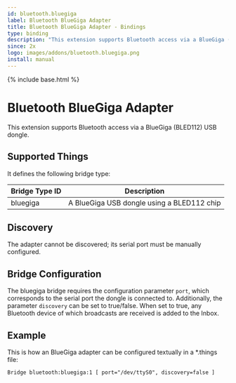 ```yaml
---
id: bluetooth.bluegiga
label: Bluetooth BlueGiga Adapter
title: Bluetooth BlueGiga Adapter - Bindings
type: binding
description: "This extension supports Bluetooth access via a BlueGiga (BLED112) USB dongle."
since: 2x
logo: images/addons/bluetooth.bluegiga.png
install: manual
---
```


<!-- Attention authors: Do not edit directly. Please add your changes to the appropriate source repository -->

{% include base.html %}

# Bluetooth BlueGiga Adapter

This extension supports Bluetooth access via a BlueGiga (BLED112) USB dongle.

## Supported Things

It defines the following bridge type:

| Bridge Type ID | Description                                                               |
|----------------|---------------------------------------------------------------------------|
| bluegiga       | A BlueGiga USB dongle using a BLED112 chip                                |


## Discovery

The adapter cannot be discovered; its serial port must be manually configured.

## Bridge Configuration

The bluegiga bridge requires the configuration parameter `port`, which corresponds to the serial port the dongle is connected to.
Additionally, the parameter `discovery` can be set to true/false. When set to true, any Bluetooth device of which broadcasts are received is added to the Inbox.

## Example

This is how an BlueGiga adapter can be configured textually in a *.things file:

```
Bridge bluetooth:bluegiga:1 [ port="/dev/ttyS0", discovery=false ]
```
